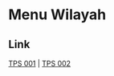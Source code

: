# Menu Wilayah

## Link

[TPS 001](https://github.com/gigit-pemilu/pemilu-2024-93-papua-selatan/tree/main/pileg-dpr/hitung-suara/sub/93-papua-selatan/sub/01-merauke/sub/18-tabonji/sub/2006-konjombando/sub/001-tps)
 | 
[TPS 002](https://github.com/gigit-pemilu/pemilu-2024-93-papua-selatan/tree/main/pileg-dpr/hitung-suara/sub/93-papua-selatan/sub/01-merauke/sub/18-tabonji/sub/2006-konjombando/sub/002-tps)


